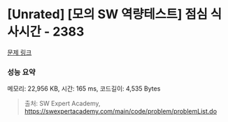 # [Unrated] [모의 SW 역량테스트] 점심 식사시간 - 2383 

[문제 링크](https://swexpertacademy.com/main/code/problem/problemDetail.do?contestProbId=AV5-BEE6AK0DFAVl) 

### 성능 요약

메모리: 22,956 KB, 시간: 165 ms, 코드길이: 4,535 Bytes



> 출처: SW Expert Academy, https://swexpertacademy.com/main/code/problem/problemList.do